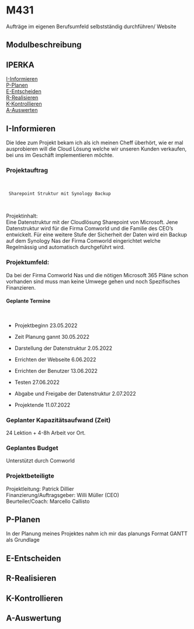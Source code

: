 # M431

Aufträge im eigenen Berufsumfeld selbstständig durchführen/ Website

## Modulbeschreibung

## IPERKA

[I-Informieren](01-Informieren)<br>
[P-Planen](02-Planen)<br>
[E-Entscheiden](03-Entscheiden)<br>
[R-Realisieren](04-Realisieren)<br>
[K-Kontrollieren](05-Kontrollieren)<br>
[A-Auswerten](06-Auswerten)<br>

## I-Informieren

Die Idee zum Projekt bekam ich als ich meinen Cheff überhört, wie er mal ausprobieren will die Cloud Lösung welche wir unseren Kunden verkaufen, bei uns im Geschäft implementieren möchte.

### Projektauftrag
<br>

     Sharepoint Struktur mit Synology Backup
<br>

Projektinhalt:  
Eine Datenstruktur mit der Cloudlösung Sharepoint von Microsoft.
Jene Datenstruktur wird für die Firma Comworld und die Familie des CEO’s entwickelt.
Für eine weitere Stufe der Sicherheit der Daten wird ein Backup auf dem Synology Nas der Firma Comworld eingerichtet welche Regelmässig und automatisch durchgeführt wird.

### Projektumfeld:
Da bei der Firma Comworld Nas und die nötigen Microsoft 365 Pläne schon vorhanden sind muss man keine Umwege gehen und noch Spezifisches Finanzieren.

#### Geplante Termine
<br>

*	Projektbeginn 	23.05.2022

*	Zeit Planung gannt	30.05.2022

*	Darstellung der Datenstruktur 	2.05.2022

*	Errichten der Webseite	6.06.2022

*	Errichten der Benutzer	13.06.2022

*	Testen	27.06.2022

*	Abgabe und Freigabe der Datenstruktur	2.07.2022 

*	Projektende 	11.07.2022 

### Geplanter Kapazitätsaufwand (Zeit) 
24 Lektion + 4-8h Arbeit vor Ort.
 
### Geplantes Budget

Unterstützt durch Comworld 

### Projektbeteiligte

Projektleitung: Patrick Dillier<br>
Finanzierung/Auftragsgeber: Willi Müller (CEO)<br>
Beurteiler/Coach: Marcello Callisto

## P-Planen
In der Planung meines Projektes nahm ich mir das planungs Format GANTT als Grundlage 

## E-Entscheiden


## R-Realisieren


## K-Kontrollieren 


## A-Auswertung 

